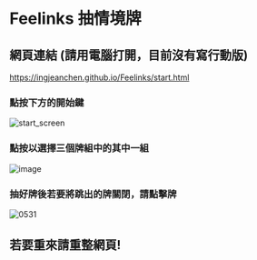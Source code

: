 # Feelinks 抽情境牌
## 網頁連結 (請用電腦打開，目前沒有寫行動版)
https://ingjeanchen.github.io/Feelinks/start.html

### 點按下方的開始鍵
![start_screen](https://user-images.githubusercontent.com/80530958/171156627-5346dbf3-9984-4a0f-92c5-93cfd5346e70.png)

### 點按以選擇三個牌組中的其中一組
![image](https://user-images.githubusercontent.com/80530958/171156822-b32ad36a-1055-4984-bc62-4f59d2eb9156.png)

### 抽好牌後若要將跳出的牌關閉，請點擊牌
![0531](https://user-images.githubusercontent.com/80530958/171158263-65c90e98-4d93-4403-9eab-b52aaec03fe6.png)

## 若要重來請重整網頁!
